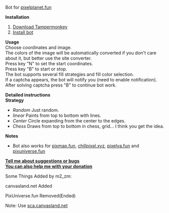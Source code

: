 Bot for [pixelplanet.fun](https://pixelplanet.fun)

**Installation**<br/>
1. [Download Tampermonkey](https://www.tampermonkey.net)
2. [Install bot](https://touchedbydarkness.github.io/stuff/ppf_bot_2/initer.user.js)

**Usage**<br/>
  Choose coordinates and image.<br/>
  The colors of the image will be automatically converted if you don't care about it, but better use the site converter.<br/>
  Press key "N" to set the start coordinates.<br/>
  Press key "B" to start or stop.<br/>
  The bot supports several fill strategies and fill color selection.<br/>
  If a captcha appears, the bot will notify you (need to enable notification).<br/>
  After solving captcha press "B" to continue bot work.

**Detailed instructions**<br/>
**Strategy**
 * *Random*
    Just random.
 * *linear*
    Paints from top to bottom with lines.
 * *Center*
    Circle expanding from the center to the edges.
 * *Chess*
    Draws from top to bottom in chess, grid... I think you get the idea.

**Notes**<br/>
  * Bot also works for [pixmap.fun](https://pixmap.fun), [chillpixel.xyz](https://chillpixel.xyz), [pixelya.fun](https://pixelya.fun) and [pixuniverse.fun](https://pixuniverse.fun)

**[Tell me about suggestions or bugs](https://discord.gg/VyfVmD2nhZ)**<br/>
**[You can also help me with your donation](https://boosty.to/touchedbydarkness)**

Some Things Added by m2_zm:

canvasland.net Added

PixUniverse.fun Removed(Ended)

Note: Use [sca.canvasland.net](https://sca.canvasland.net)
